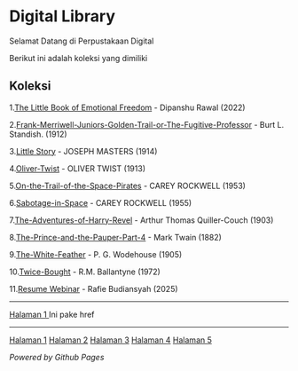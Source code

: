 # Digital Library

Selamat Datang di Perpustakaan Digital

Berikut ini adalah koleksi yang dimiliki
## Koleksi

1.[The Little Book of Emotional Freedom](ebook/The-Little-Book-of-Emotional-Freedom.pdf) - Dipanshu Rawal (2022)

2.[Frank-Merriwell-Juniors-Golden-Trail-or-The-Fugitive-Professor](ebook/Frank-Merriwell-Juniors-Golden-Trail-or-The-Fugitive-Professor.pdf) - Burt L. Standish. (1912)

3.[Little Story](ebook/LittleStory.pdf) - JOSEPH MASTERS (1914)

4.[Oliver-Twist](ebook/Oliver-Twist.pdf) - OLIVER TWIST (1913)

5.[On-the-Trail-of-the-Space-Pirates](ebook/On-the-Trail-of-the-Space-Pirates.pdf) - CAREY ROCKWELL (1953)

6.[Sabotage-in-Space](ebook/Sabotage-in-Space.pdf) - CAREY ROCKWELL (1955)

7.[The-Adventures-of-Harry-Revel](ebook/The-Adventures-of-Harry-Revel.pdf) - Arthur Thomas Quiller-Couch (1903)

8.[The-Prince-and-the-Pauper-Part-4](ebook/The-Prince-and-the-Pauper-Part-4.pdf) - Mark Twain (1882)

9.[The-White-Feather](ebook/The-White-Feather.pdf) - P. G. Wodehouse (1905)

10.[Twice-Bought](ebook/Twice-Bought.pdf) - R.M. Ballantyne (1972)

11.[Resume Webinar](ebook/ResumeWebinar.pdf) - Rafie Budiansyah (2025)

---
<a href="webti/halaman1.html"> Halaman 1 <a> Ini pake href


---

[Halaman 1](webti/halaman1.html)
[Halaman 2](webti/halaman2.html)
[Halaman 3](webti/halaman3.html)
[Halaman 4](webti/halaman4.html)
[Halaman 5](webti/halaman5.html)


*Powered by Github Pages*
